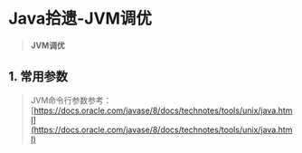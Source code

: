 # Java拾遗-JVM调优

> **JVM调优**

## 1. 常用参数

> JVM命令行参数参考：[https://docs.oracle.com/javase/8/docs/technotes/tools/unix/java.html](https://docs.oracle.com/javase/8/docs/technotes/tools/unix/java.html)

